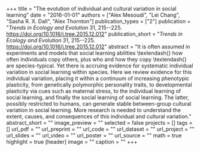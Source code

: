 +++
title = "The evolution of individual and cultural variation in social learning"
date = "2016-01-01"
authors = ["Alex Mesoudi", "Lei Chang", "Sasha R. X. Dall", "Alex Thornton"]
publication_types = ["2"]
publication = "_Trends in Ecology and Evolution_ 31, 215--225. https://doi.org/10.1016/j.tree.2015.12.012"
publication_short = "_Trends in Ecology and Evolution_ 31, 215--225. https://doi.org/10.1016/j.tree.2015.12.012"
abstract = "It is often assumed in experiments and models that social learning abilities \textendash{} how often individuals copy others, plus who and how they copy \textendash{} are species-typical. Yet there is accruing evidence for systematic individual variation in social learning within species. Here we review evidence for this individual variation, placing it within a continuum of increasing phenotypic plasticity, from genetically polymorphic personality traits, to developmental plasticity via cues such as maternal stress, to the individual learning of social learning, and finally the social learning of social learning. The latter, possibly restricted to humans, can generate stable between-group cultural variation in social learning. More research is needed to understand the extent, causes, and consequences of this individual and cultural variation."
abstract_short = ""
image_preview = ""
selected = false
projects = []
tags = []
url_pdf = ""
url_preprint = ""
url_code = ""
url_dataset = ""
url_project = ""
url_slides = ""
url_video = ""
url_poster = ""
url_source = ""
math = true
highlight = true
[header]
image = ""
caption = ""
+++
